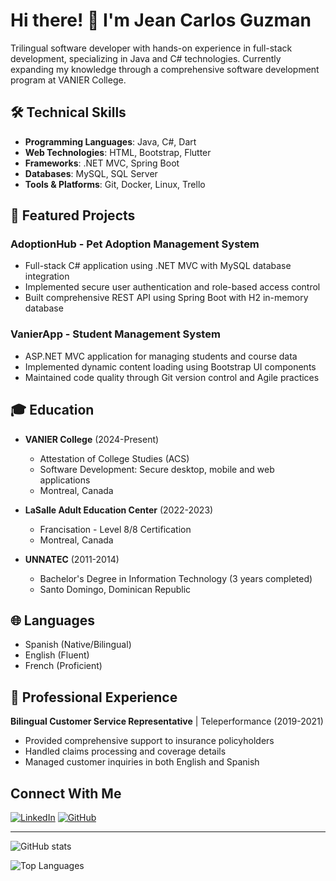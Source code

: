 # Hi there! 👋 I'm Jean Carlos Guzman

Trilingual software developer with hands-on experience in full-stack development, specializing in Java and C# technologies. Currently expanding my knowledge through a comprehensive software development program at VANIER College.

## 🛠️ Technical Skills

- **Programming Languages**: Java, C#, Dart
- **Web Technologies**: HTML, Bootstrap, Flutter
- **Frameworks**: .NET MVC, Spring Boot
- **Databases**: MySQL, SQL Server
- **Tools & Platforms**: Git, Docker, Linux, Trello

## 🚀 Featured Projects

### AdoptionHub - Pet Adoption Management System
- Full-stack C# application using .NET MVC with MySQL database integration
- Implemented secure user authentication and role-based access control
- Built comprehensive REST API using Spring Boot with H2 in-memory database

### VanierApp - Student Management System
- ASP.NET MVC application for managing students and course data
- Implemented dynamic content loading using Bootstrap UI components
- Maintained code quality through Git version control and Agile practices

## 🎓 Education

- **VANIER College** (2024-Present)
  - Attestation of College Studies (ACS)
  - Software Development: Secure desktop, mobile and web applications
  - Montreal, Canada

- **LaSalle Adult Education Center** (2022-2023)
  - Francisation - Level 8/8 Certification
  - Montreal, Canada

- **UNNATEC** (2011-2014)
  - Bachelor's Degree in Information Technology (3 years completed)
  - Santo Domingo, Dominican Republic

## 🌐 Languages

- Spanish (Native/Bilingual)
- English (Fluent)
- French (Proficient)

## 💼 Professional Experience

**Bilingual Customer Service Representative** | Teleperformance (2019-2021)
- Provided comprehensive support to insurance policyholders
- Handled claims processing and coverage details
- Managed customer inquiries in both English and Spanish

## Connect With Me

[![LinkedIn](https://img.shields.io/badge/LinkedIn-0077B5?style=for-the-badge&logo=linkedin&logoColor=white)](https://linkedin.com/in/jeancarlosg93)
[![GitHub](https://img.shields.io/badge/GitHub-100000?style=for-the-badge&logo=github&logoColor=white)](https://github.com/jeancarlosg93)

---

![GitHub stats](https://github-readme-stats.vercel.app/api?username=jeancarlosg93&show_icons=true&theme=dark)

<!-- Optional: Add your top languages -->
![Top Languages](https://github-readme-stats.vercel.app/api/top-langs/?username=jeancarlosg93&layout=compact&theme=dark)
